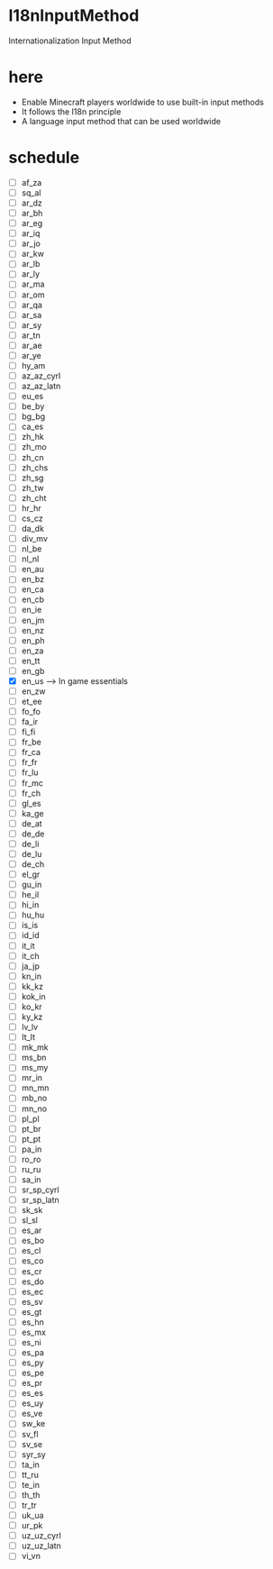 # I18nInputMethod
Internationalization Input Method


# here

- Enable Minecraft players worldwide to use built-in input methods
- It follows the I18n principle
- A language input method that can be used worldwide

# schedule

- [ ] af_za
- [ ] sq_al
- [ ] ar_dz
- [ ] ar_bh
- [ ] ar_eg
- [ ] ar_iq
- [ ] ar_jo
- [ ] ar_kw
- [ ] ar_lb
- [ ] ar_ly
- [ ] ar_ma
- [ ] ar_om
- [ ] ar_qa
- [ ] ar_sa
- [ ] ar_sy
- [ ] ar_tn
- [ ] ar_ae
- [ ] ar_ye
- [ ] hy_am
- [ ] az_az_cyrl
- [ ] az_az_latn
- [ ] eu_es
- [ ] be_by
- [ ] bg_bg
- [ ] ca_es
- [ ] zh_hk
- [ ] zh_mo
- [ ] zh_cn
- [ ] zh_chs
- [ ] zh_sg
- [ ] zh_tw
- [ ] zh_cht
- [ ] hr_hr
- [ ] cs_cz
- [ ] da_dk
- [ ] div_mv
- [ ] nl_be
- [ ] nl_nl
- [ ] en_au
- [ ] en_bz
- [ ] en_ca
- [ ] en_cb
- [ ] en_ie
- [ ] en_jm
- [ ] en_nz
- [ ] en_ph
- [ ] en_za
- [ ] en_tt
- [ ] en_gb
- [x] en_us --> In game essentials
- [ ] en_zw
- [ ] et_ee
- [ ] fo_fo
- [ ] fa_ir
- [ ] fi_fi
- [ ] fr_be
- [ ] fr_ca
- [ ] fr_fr
- [ ] fr_lu
- [ ] fr_mc
- [ ] fr_ch
- [ ] gl_es
- [ ] ka_ge
- [ ] de_at
- [ ] de_de
- [ ] de_li
- [ ] de_lu
- [ ] de_ch
- [ ] el_gr
- [ ] gu_in
- [ ] he_il
- [ ] hi_in
- [ ] hu_hu
- [ ] is_is
- [ ] id_id
- [ ] it_it
- [ ] it_ch
- [ ] ja_jp
- [ ] kn_in
- [ ] kk_kz
- [ ] kok_in
- [ ] ko_kr
- [ ] ky_kz
- [ ] lv_lv
- [ ] lt_lt
- [ ] mk_mk
- [ ] ms_bn
- [ ] ms_my
- [ ] mr_in
- [ ] mn_mn
- [ ] mb_no
- [ ] mn_no
- [ ] pl_pl
- [ ] pt_br
- [ ] pt_pt
- [ ] pa_in
- [ ] ro_ro
- [ ] ru_ru
- [ ] sa_in
- [ ] sr_sp_cyrl
- [ ] sr_sp_latn
- [ ] sk_sk
- [ ] sl_sl
- [ ] es_ar
- [ ] es_bo
- [ ] es_cl
- [ ] es_co
- [ ] es_cr
- [ ] es_do
- [ ] es_ec
- [ ] es_sv
- [ ] es_gt
- [ ] es_hn
- [ ] es_mx
- [ ] es_ni
- [ ] es_pa
- [ ] es_py
- [ ] es_pe
- [ ] es_pr
- [ ] es_es
- [ ] es_uy
- [ ] es_ve
- [ ] sw_ke
- [ ] sv_fl
- [ ] sv_se
- [ ] syr_sy
- [ ] ta_in
- [ ] tt_ru
- [ ] te_in
- [ ] th_th
- [ ] tr_tr
- [ ] uk_ua
- [ ] ur_pk
- [ ] uz_uz_cyrl
- [ ] uz_uz_latn
- [ ] vi_vn
